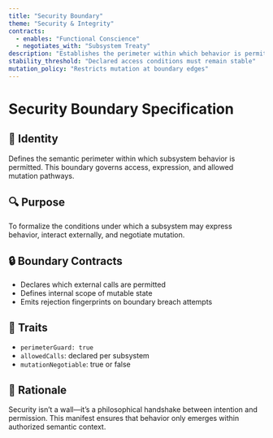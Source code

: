 ```yaml
---
title: "Security Boundary"
theme: "Security & Integrity"
contracts:
  - enables: "Functional Conscience"
  - negotiates_with: "Subsystem Treaty"
description: "Establishes the perimeter within which behavior is permitted to express autonomy."
stability_threshold: "Declared access conditions must remain stable"
mutation_policy: "Restricts mutation at boundary edges"
---
```

# Security Boundary Specification

## 🧭 Identity
Defines the semantic perimeter within which subsystem behavior is permitted. This boundary governs access, expression, and allowed mutation pathways.

## 🔍 Purpose
To formalize the conditions under which a subsystem may express behavior, interact externally, and negotiate mutation.

## 🔒 Boundary Contracts
- Declares which external calls are permitted
- Defines internal scope of mutable state
- Emits rejection fingerprints on boundary breach attempts

## 📎 Traits
- `perimeterGuard: true`
- `allowedCalls`: declared per subsystem
- `mutationNegotiable`: true or false

## 🧠 Rationale
Security isn’t a wall—it’s a philosophical handshake between intention and permission. This manifest ensures that behavior only emerges within authorized semantic context.
